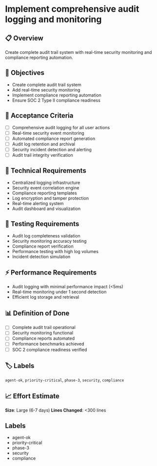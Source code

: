 # Implement comprehensive audit logging and monitoring

## 📋 Overview

Create complete audit trail system with real-time security monitoring and
compliance reporting automation.

## 🎯 Objectives

- Create complete audit trail system
- Add real-time security monitoring
- Implement compliance reporting automation
- Ensure SOC 2 Type II compliance readiness

## 📝 Acceptance Criteria

- [ ] Comprehensive audit logging for all user actions
- [ ] Real-time security event monitoring
- [ ] Automated compliance report generation
- [ ] Audit log retention and archival
- [ ] Security incident detection and alerting
- [ ] Audit trail integrity verification

## 🔧 Technical Requirements

- Centralized logging infrastructure
- Security event correlation engine
- Compliance reporting templates
- Log encryption and tamper protection
- Real-time alerting system
- Audit dashboard and visualization

## 🧪 Testing Requirements

- Audit log completeness validation
- Security monitoring accuracy testing
- Compliance report verification
- Performance testing with high log volumes
- Incident detection simulation

## ⚡ Performance Requirements

- Audit logging with minimal performance impact (<5ms)
- Real-time monitoring under 1 second detection
- Efficient log storage and retrieval

## 📊 Definition of Done

- [ ] Complete audit trail operational
- [ ] Security monitoring functional
- [ ] Compliance reports automated
- [ ] Performance benchmarks achieved
- [ ] SOC 2 compliance readiness verified

## 🏷️ Labels

`agent-ok`, `priority-critical`, `phase-3`, `security`, `compliance`

## 📈 Effort Estimate

**Size**: Large (6-7 days) **Lines Changed**: <300 lines

## Labels

- agent-ok
- priority-critical
- phase-3
- security
- compliance
